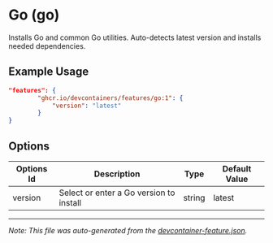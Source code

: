 
# Go (go)

Installs Go and common Go utilities. Auto-detects latest version and installs needed dependencies.

## Example Usage

```json
"features": {
        "ghcr.io/devcontainers/features/go:1": {
            "version": "latest"
        }
}
```

## Options

| Options Id | Description | Type | Default Value |
|-----|-----|-----|-----|
| version | Select or enter a Go version to install | string | latest |

---

_Note: This file was auto-generated from the [devcontainer-feature.json](./devcontainer-feature.json)._
